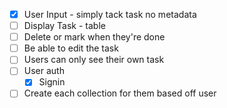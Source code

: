    - [x] User Input - simply tack task no metadata
- [ ] Display Task - table
- [ ] Delete or mark when they're done
- [ ] Be able to edit the task 
- [ ] Users can only see their own task
- [ ] User auth
   - [x] Signin
- [ ] Create each collection for them based off user